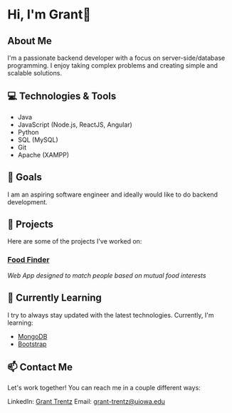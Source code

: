 # Hi, I'm Grant👋

## About Me
I'm a passionate backend developer with a focus on server-side/database programming. I enjoy taking complex problems and creating simple and scalable solutions.

## 💻 Technologies & Tools
- Java
- JavaScript (Node.js, ReactJS, Angular)
- Python
- SQL (MySQL)
- Git
- Apache (XAMPP)

## 🎯 Goals
I am an aspiring software engineer and ideally would like to do backend development.

## 🚀 Projects
Here are some of the projects I've worked on:

### [Food Finder](https://github.com/gtrentz/foodapp)
_Web App designed to match people based on mutual food interests_

## 🌱 Currently Learning
I try to always stay updated with the latest technologies. Currently, I'm learning:

- [MongoDB](https://www.mongodb.com/cloud/atlas/lp/try4?utm_source=bing&utm_campaign=search_bs_pl_evergreen_atlas_core_prosp-brand_gic-null_amers-us_ps-all_desktop_eng_lead&utm_term=mongodb&utm_medium=cpc_paid_search&utm_ad=e&utm_ad_campaign_id=415204521&adgroup=1208363748749201&msclkid=20048569af8a15c88ef6e0e2d0dbdf9a)
- [Bootstrap](https://getbootstrap.com/)

## 📫 Contact Me
Let's work together! You can reach me in a couple different ways:

LinkedIn: [Grant Trentz](https://www.linkedin.com/in/grant-trentz-6a32a2176)
Email: grant-trentz@uiowa.edu



